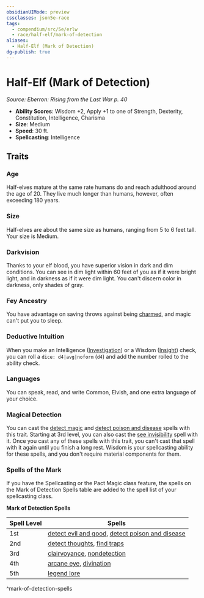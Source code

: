 ```yaml
---
obsidianUIMode: preview
cssclasses: json5e-race
tags:
  - compendium/src/5e/erlw
  - race/half-elf/mark-of-detection
aliases:
  - Half-Elf (Mark of Detection)
dg-publish: true
---
```

# Half-Elf (Mark of Detection)
*Source: Eberron: Rising from the Last War p. 40*  

- **Ability Scores**: Wisdom +2, Apply +1 to one of Strength, Dexterity, Constitution, Intelligence, Charisma
- **Size**: Medium
- **Speed**: 30 ft.
- **Spellcasting**: Intelligence

## Traits

### Age

Half-elves mature at the same rate humans do and reach adulthood around the age of 20. They live much longer than humans, however, often exceeding 180 years.

### Size

Half-elves are about the same size as humans, ranging from 5 to 6 feet tall. Your size is Medium.

### Darkvision

Thanks to your elf blood, you have superior vision in dark and dim conditions. You can see in dim light within 60 feet of you as if it were bright light, and in darkness as if it were dim light. You can't discern color in darkness, only shades of gray.

### Fey Ancestry

You have advantage on saving throws against being [charmed](/3-Mechanics/CLI/rules/conditions.md#charmed), and magic can't put you to sleep.

### Deductive Intuition

When you make an Intelligence ([Investigation](/3-Mechanics/CLI/rules/skills.md#Investigation)) or a Wisdom ([Insight](/3-Mechanics/CLI/rules/skills.md#Insight)) check, you can roll a `dice: d4|avg|noform` (`d4`) and add the number rolled to the ability check.

### Languages

You can speak, read, and write Common, Elvish, and one extra language of your choice.

### Magical Detection

You can cast the [detect magic](/Admin/CLI/spells/detect-magic.md) and [detect poison and disease](/Admin/CLI/spells/detect-poison-and-disease.md) spells with this trait. Starting at 3rd level, you can also cast the [see invisibility](/Admin/CLI/spells/see-invisibility.md) spell with it. Once you cast any of these spells with this trait, you can't cast that spell with it again until you finish a long rest. Wisdom is your spellcasting ability for these spells, and you don't require material components for them.

### Spells of the Mark

If you have the Spellcasting or the Pact Magic class feature, the spells on the Mark of Detection Spells table are added to the spell list of your spellcasting class.

**Mark of Detection Spells**

| Spell Level | Spells |
|-------------|--------|
| 1st | [detect evil and good](/Admin/CLI/spells/detect-evil-and-good.md), [detect poison and disease](/Admin/CLI/spells/detect-poison-and-disease.md) |
| 2nd | [detect thoughts](/Admin/CLI/spells/detect-thoughts.md), [find traps](/Admin/CLI/spells/find-traps.md) |
| 3rd | [clairvoyance](/Admin/CLI/spells/clairvoyance.md), [nondetection](/Admin/CLI/spells/nondetection.md) |
| 4th | [arcane eye](/Admin/CLI/spells/arcane-eye.md), [divination](/Admin/CLI/spells/divination.md) |
| 5th | [legend lore](/Admin/CLI/spells/legend-lore.md) |
^mark-of-detection-spells